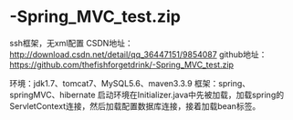# -Spring_MVC_test.zip
ssh框架，无xml配置
CSDN地址：http://download.csdn.net/detail/qq_36447151/9854087
github地址：https://github.com/thefishforgetdrink/-Spring_MVC_test.zip

环境：jdk1.7、tomcat7、MySQL5.6、maven3.3.9
框架：spring、springMVC、hibernate
启动环境在Initializer.java中先被加载，加载spring的ServletContext连接，然后加载配置数据库连接，接着加载bean标签。
